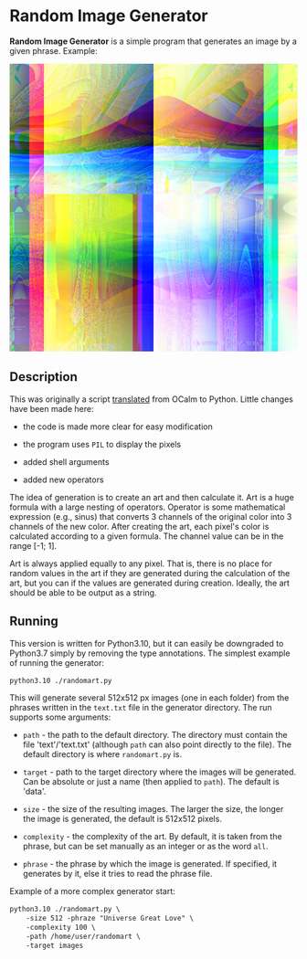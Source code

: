 # Random Image Generator

**Random Image Generator** is a simple program that generates an image by a
given phrase. Example:

![img.png](img.png "Phrase for the image (complexity 138)")

## Description

This was originally a script [translated][original] from OCalm to Python.
Little changes have been made here:

- the code is made more clear for easy modification

- the program uses `PIL` to display the pixels

- added shell arguments

- added new operators


The idea of generation is to create an art and then calculate it. Art is a huge
formula with a large nesting of operators. Operator is some mathematical
expression (e.g., sinus) that converts 3 channels of the original color into 3
channels of the new color. After creating the art, each pixel's color is
calculated according to a given formula. The channel value can be in the range
[-1; 1].

Art is always applied equally to any pixel. That is, there is no place for
random values in the art if they are generated during the calculation of the
art, but you can if the values are generated during creation. Ideally, the art
should be able to be output as a string.

## Running

This version is written for Python3.10, but it can easily be downgraded to
Python3.7 simply by removing the type annotations. The simplest example of
running the generator:

```
python3.10 ./randomart.py
```

This will generate several 512x512 px images (one in each folder) from the
phrases written in the `text.txt` file in the generator directory. The run
supports some arguments:

- `path` -  the path to the default directory. The directory must contain the
file 'text'/'text.txt' (although `path` can also point directly to the file).
The default directory is where `randomart.py` is.

- `target` - path to the target directory where the images will be generated.
Can be absolute or just a name (then applied to `path`). The default is 'data'.

- `size` - the size of the resulting images. The larger the size, the longer
the image is generated, the default is 512x512 pixels.

- `complexity` - the complexity of the art. By default, it is taken from the
phrase, but can be set manually as an integer or as the word `all`.

- `phrase` - the phrase by which the image is generated. If specified, it
generates by it, else it tries to read the phrase file.

Example of a more complex generator start:

```
python3.10 ./randomart.py \
    -size 512 -phraze "Universe Great Love" \
    -complexity 100 \
    -path /home/user/randomart \
    -target images
```

[original]: http://math.andrej.com/2010/04/21/random-art-in-python/
